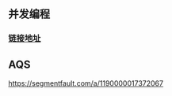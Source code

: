 ### 

## 并发编程

### [链接地址](https://gitee.com/code2money/daydayup/tree/master/daydayup-high-concurrency)



## AQS

https://segmentfault.com/a/1190000017372067